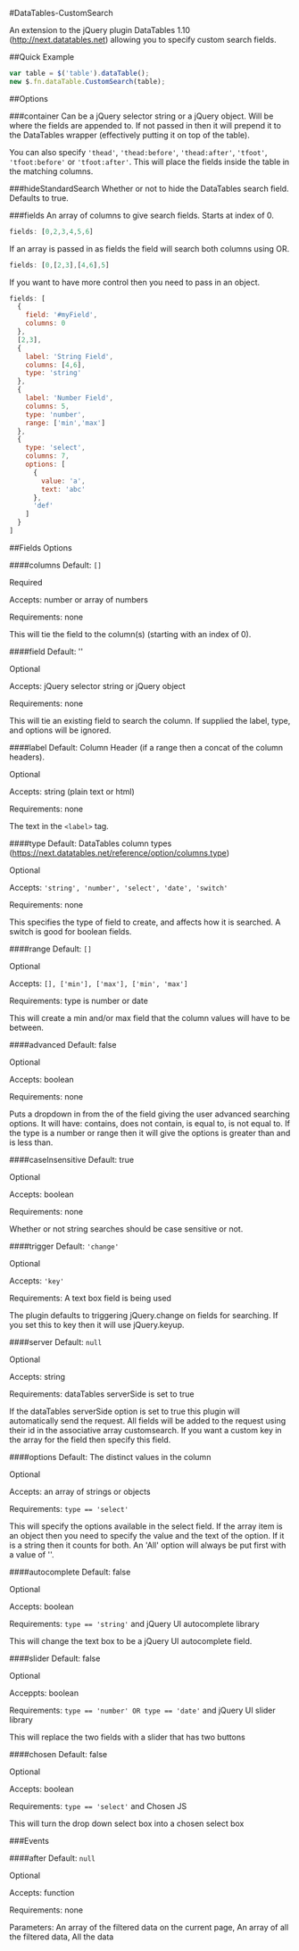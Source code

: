 #DataTables-CustomSearch

An extension to the jQuery plugin DataTables 1.10 (http://next.datatables.net) allowing you to specify custom search fields.


##Quick Example

```javascript
var table = $('table').dataTable();
new $.fn.dataTable.CustomSearch(table);
```


##Options

###container
Can be a jQuery selector string or a jQuery object. Will be where the fields are appended to. If not passed in then it will prepend it to the DataTables wrapper (effectively putting it on top of the table).

You can also specify ```'thead'```, ```'thead:before'```, ```'thead:after'```, ```'tfoot'```, ```'tfoot:before'``` or ```'tfoot:after'```. This will place the fields inside the table in the matching columns.

###hideStandardSearch
Whether or not to hide the DataTables search field. Defaults to true.

###fields
An array of columns to give search fields. Starts at index of 0.
```javascript
fields: [0,2,3,4,5,6]
```

If an array is passed in as fields the field will search both columns using OR.
```javascript
fields: [0,[2,3],[4,6],5]
```

If you want to have more control then you need to pass in an object.
```javascript
fields: [
  {
    field: '#myField',
    columns: 0
  },
  [2,3],
  {
    label: 'String Field',
    columns: [4,6],
    type: 'string'
  },
  {
    label: 'Number Field',
    columns: 5,
    type: 'number',
    range: ['min','max']
  },
  {
    type: 'select',
    columns: 7,
    options: [
      {
        value: 'a',
        text: 'abc'
      },
      'def'
    ]
  }
]
```

##Fields Options

####columns
Default: ```[]```

Required

Accepts: number or array of numbers

Requirements: none

This will tie the field to the column(s) (starting with an index of 0).


####field
Default: ''

Optional

Accepts: jQuery selector string or jQuery object

Requirements: none

This will tie an existing field to search the column. If supplied the label, type, and options will be ignored.


####label
Default: Column Header (if a range then a concat of the column headers).

Optional

Accepts: string (plain text or html)

Requirements: none

The text in the ```<label>``` tag.


####type
Default: DataTables column types (https://next.datatables.net/reference/option/columns.type)

Optional

Accepts: ```'string', 'number', 'select', 'date', 'switch'```

Requirements: none

This specifies the type of field to create, and affects how it is searched. A switch is good for boolean fields.


####range
Default: ```[]```

Optional

Accepts: ```[], ['min'], ['max'], ['min', 'max']```

Requirements: type is number or date

This will create a min and/or max field that the column values will have to be between.


####advanced
Default: false

Optional

Accepts: boolean

Requirements: none

Puts a dropdown in from the of the field giving the user advanced searching options. It will have: contains, does not contain, is equal to, is not equal to. If the type is a number or range then it will give the options is greater than and is less than.


####caseInsensitive
Default: true

Optional

Accepts: boolean

Requirements: none

Whether or not string searches should be case sensitive or not.


####trigger
Default: ```'change'```

Optional

Accepts: ```'key'```

Requirements: A text box field is being used

The plugin defaults to triggering jQuery.change on fields for searching. If you set this to key then it will use jQuery.keyup.


####server
Default: ```null```

Optional

Accepts: string

Requirements: dataTables serverSide is set to true

If the dataTables serverSide option is set to true this plugin will automatically send the request. All fields will be added to the request using their id in the associative array customsearch. If you want a custom key in the array for the field then specify this field.


####options
Default: The distinct values in the column

Optional

Accepts: an array of strings or objects

Requirements: ```type == 'select'```

This will specify the options available in the select field. If the array item is an object then you need to specify the value and the text of the option. If it is a string then it counts for both. An 'All' option will always be put first with a value of ''.


####autocomplete
Default: false

Optional

Accepts: boolean

Requirements: ```type == 'string'``` and jQuery UI autocomplete library

This will change the text box to be a jQuery UI autocomplete field.


####slider
Default: false

Optional

Acceppts: boolean

Requirements: ```type == 'number' OR type == 'date'``` and jQuery UI slider library

This will replace the two fields with a slider that has two buttons


####chosen
Default: false

Optional

Accepts: boolean

Requirements: ```type == 'select'``` and Chosen JS

This will turn the drop down select box into a chosen select box


###Events

####after
Default: ```null```

Optional

Accepts: function

Requirements: none

Parameters: An array of the filtered data on the current page, An array of all the filtered data, All the data